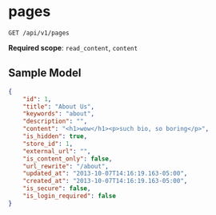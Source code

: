 pages
=====

```shell
GET /api/v1/pages
```

**Required scope**: `read_content`, `content`

Sample Model
------------

```json
{
	"id": 1,
	"title": "About Us",
	"keywords": "about",
	"description": "",
	"content": "<h1>wow</h1><p>such bio, so boring</p>",
	"is_hidden": true,
	"store_id": 1,
	"external_url": "",
	"is_content_only": false,
	"url_rewrite": "/about",
	"updated_at": "2013-10-07T14:16:19.163-05:00",
	"created_at": "2013-10-07T14:16:19.163-05:00",
	"is_secure": false,
	"is_login_required": false
}
```